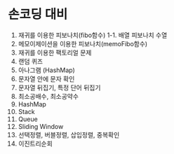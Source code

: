 # 손코딩 대비 
1. 재귀를 이용한 피보나치(fibo함수)
1-1. 배열 피보나치 수열
2. 메모이제이션을 이용한 피보나치(memoFibo함수)
3. 재귀를 이용한 팩토리얼 문제
4. 랜덤 퀴즈
5. 아나그램 (HashMap)
6. 문자열 안에 문자 확인
7. 문자열 뒤집기, 특정 단어 뒤집기
8. 최소공배수, 최소공약수
9. HashMap
10. Stack
11. Queue
12. Sliding Window
13. 선택정렬, 버블정렬, 삽입정렬, 중복확인
14. 이진트리순회